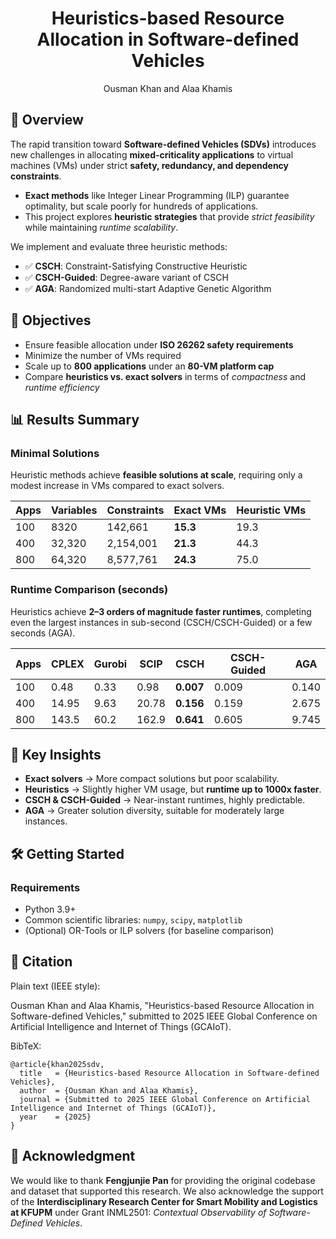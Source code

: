 <div align="center">

# Heuristics-based Resource Allocation in Software-defined Vehicles  

Ousman Khan and Alaa Khamis  

</div>  

## 📖 Overview  
The rapid transition toward **Software-defined Vehicles (SDVs)** introduces new challenges in allocating **mixed-criticality applications** to virtual machines (VMs) under strict **safety, redundancy, and dependency constraints**.  

- **Exact methods** like Integer Linear Programming (ILP) guarantee optimality, but scale poorly for hundreds of applications.  
- This project explores **heuristic strategies** that provide *strict feasibility* while maintaining *runtime scalability*.  

We implement and evaluate three heuristic methods:  
- ✅ **CSCH**: Constraint-Satisfying Constructive Heuristic  
- ✅ **CSCH-Guided**: Degree-aware variant of CSCH  
- ✅ **AGA**: Randomized multi-start Adaptive Genetic Algorithm  


## 🎯 Objectives  
- Ensure feasible allocation under **ISO 26262 safety requirements**  
- Minimize the number of VMs required  
- Scale up to **800 applications** under an **80-VM platform cap**  
- Compare **heuristics vs. exact solvers** in terms of *compactness* and *runtime efficiency*  


## 📊 Results Summary  

### Minimal Solutions  
Heuristic methods achieve **feasible solutions at scale**, requiring only a modest increase in VMs compared to exact solvers.  

| Apps | Variables | Constraints | Exact VMs | Heuristic VMs |
|------|-----------|-------------|-----------|---------------|
| 100  | 8320      | 142,661     | **15.3**  | 19.3          |
| 400  | 32,320    | 2,154,001   | **21.3**  | 44.3          |
| 800  | 64,320    | 8,577,761   | **24.3**  | 75.0          |


### Runtime Comparison (seconds)  
Heuristics achieve **2–3 orders of magnitude faster runtimes**, completing even the largest instances in sub-second (CSCH/CSCH-Guided) or a few seconds (AGA).  

| Apps | CPLEX | Gurobi | SCIP | CSCH | CSCH-Guided | AGA |
|------|-------|--------|------|------|-------------|-----|
| 100  | 0.48  | 0.33   | 0.98 | **0.007** | 0.009 | 0.140 |
| 400  | 14.95 | 9.63   | 20.78| **0.156** | 0.159 | 2.675 |
| 800  | 143.5 | 60.2   | 162.9| **0.641** | 0.605 | 9.745 |


## 🔑 Key Insights  
- **Exact solvers** → More compact solutions but poor scalability.  
- **Heuristics** → Slightly higher VM usage, but **runtime up to 1000x faster**.  
- **CSCH & CSCH-Guided** → Near-instant runtimes, highly predictable.  
- **AGA** → Greater solution diversity, suitable for moderately large instances.  


## 🛠️ Getting Started  

### Requirements  
- Python 3.9+  
- Common scientific libraries: `numpy`, `scipy`, `matplotlib`  
- (Optional) OR-Tools or ILP solvers (for baseline comparison)  


## 🔖 Citation

Plain text (IEEE style):

Ousman Khan and Alaa Khamis, "Heuristics-based Resource Allocation in Software-defined Vehicles," submitted to 2025 IEEE Global Conference on Artificial Intelligence and Internet of Things (GCAIoT).

BibTeX:
```
@article{khan2025sdv,
  title   = {Heuristics-based Resource Allocation in Software-defined Vehicles},
  author  = {Ousman Khan and Alaa Khamis},
  journal = {Submitted to 2025 IEEE Global Conference on Artificial Intelligence and Internet of Things (GCAIoT)},
  year    = {2025}
}
```

## 🙏 Acknowledgment  

We would like to thank **Fengjunjie Pan** for providing the original codebase and dataset that supported this research. We also acknowledge the support of the **Interdisciplinary Research Center for Smart Mobility and Logistics at KFUPM** under Grant INML2501: *Contextual Observability of Software-Defined Vehicles*.  
